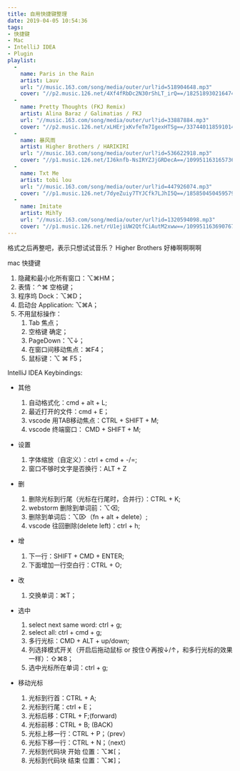 ```yaml
---
title: 自用快捷键整理
date: 2019-04-05 10:54:36
tags: 
- 快捷键
- Mac
- IntelliJ IDEA
- Plugin
playlist: 
  -
    name: Paris in the Rain
    artist: Lauv
    url: "//music.163.com/song/media/outer/url?id=518904648.mp3"
    cover: "//p2.music.126.net/4Xf4fRbDc2N30rShLT_irQ==/18251893021647481.jpg?param=130y130"
  -
    name: Pretty Thoughts (FKJ Remix)
    artist: Alina Baraz / Galimatias / FKJ
    url: "//music.163.com/song/media/outer/url?id=33887884.mp3"
    cover: "//p2.music.126.net/xLHErjxKvfeTm7IgexHTSg==/3374401185910146.jpg?param=130y130"
  -
    name: 暴风雨
    artist: Higher Brothers / HARIKIRI
    url: "//music.163.com/song/media/outer/url?id=536622918.mp3"
    cover: "//p1.music.126.net/IJ6knfb-NsIRYZJjGRDecA==/109951163165736088.jpg?param=130y130"
  -
    name: Txt Me
    artist: tobi lou
    url: "//music.163.com/song/media/outer/url?id=447926074.mp3"
    cover: "//p1.music.126.net/7dyeZuiy7TYJCfk7LJhI5Q==/18585045045957933.jpg?param=130y130"
  -
    name: Imitate
    artist: MihTy
    url: "//music.163.com/song/media/outer/url?id=1320594098.mp3"
    cover: "//p1.music.126.net/rU1ejiUW2QtfCiAutM2xww==/109951163690767107.jpg?param=130y130"
---
```


格式之后再整吧，表示只想试试音乐？ Higher Brothers 好棒啊啊啊啊

<!-- more -->

mac 快捷键
1. 隐藏和最小化所有窗口：⌥⌘HM；
2. 表情：⌃⌘ 空格键；
3. 程序坞 Dock：⌥⌘D；
4. 启动台 Application: ⌥⌘A；
5. 不用鼠标操作：
    1. Tab 焦点；
    2. 空格键 确定；
    3. PageDown：⌥↓；
    4. 在窗口间移动焦点：⌘F4；
    5. 鼠标键：⌥ ⌘ F5；

IntelliJ IDEA Keybindings:
- 其他
    1. 自动格式化：cmd + alt + L;
    2. 最近打开的文件：cmd + E；
    3. vscode 用TAB移动焦点：CTRL + SHIFT + M;
    4. vscode 终端窗口： CMD + SHIFT + M;

- 设置
    1. 字体缩放（自定义）：ctrl + cmd + -/=;
    2. 窗口不够时文字是否换行：ALT + Z

- 删
    1. 删除光标到行尾（光标在行尾时，合并行）：CTRL + K;
    2. webstorm 删除到单词前：⌥⌫;
    3. 删除到单词后：⌥⌦（fn + alt + delete）;
    4. vscode 往回删除(delete left)：ctrl + h;

- 增
    1. 下一行：SHIFT + CMD + ENTER;
    2. 下面增加一行空白行：CTRL + O;

- 改
    1. 交换单词：⌘T；

- 选中
    1. select next same word: ctrl + g;
    2. select all: ctrl + cmd + g;
    3. 多行光标：CMD + ALT + up/down;
    4. 列选择模式开关（开启后拖动鼠标 or 按住⇧再按↓/↑，和多行光标的效果一样）：⇧⌘8；
    5. 选中光标所在单词：ctrl + g;

- 移动光标
    1. 光标到行首：CTRL + A;
    2. 光标到行尾：ctrl + E；
    3. 光标后移：CTRL + F;(forward)
    4. 光标前移：CTRL + B; (BACK)
    5. 光标上移一行：CTRL + P；（prev）
    6. 光标下移一行：CTRL + N；（next）
    7. 光标到代码块 开始 位置：⌥⌘[；
    8. 光标到代码块 结束 位置：⌥⌘]；